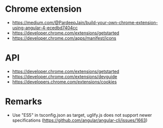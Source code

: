 Chrome extension
================

  * https://medium.com/@PardeepJain/build-your-own-chrome-extension-using-angular-4-ecedbd7404cc
  * https://developer.chrome.com/extensions/getstarted
  * https://developer.chrome.com/apps/manifest/icons
  
  
API
==
 
   * https://developer.chrome.com/extensions/getstarted
   * https://developer.chrome.com/extensions/devguide 
   * https://developers.chrome.com/extensions/cookies
   
Remarks
======

  * Use "ES5" in tsconfig.json as target, uglify.js does not support newer specifications (https://github.com/angular/angular-cli/issues/1663)
